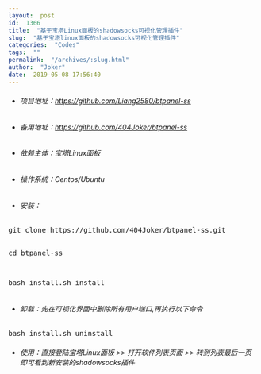 ```yaml
---
layout:  post
id:  1366
title:  "基于宝塔Linux面板的shadowsocks可视化管理插件"
slug:  "基于宝塔linux面板的shadowsocks可视化管理插件"
categories:  "Codes"
tags:  ""
permalink:  "/archives/:slug.html"
author:  "Joker"
date:  2019-05-08 17:56:40
---
```




<ul>
 	<li>
<h6>项目地址：<a href="https://github.com/Liang2580/btpanel-ss" target="_blank" rel="noopener">https://github.com/Liang2580/btpanel-ss</a></h6>
</li>
 	<li>
<h6>备用地址：<a href="https://github.com/404Joker/btpanel-ss" target="_blank" rel="noopener">https://github.com/404Joker/btpanel-ss</a></h6>
</li>
 	<li>
<h6>依赖主体：宝塔Linux面板</h6>
</li>
 	<li>
<h6>操作系统：Centos/Ubuntu</h6>
</li>
 	<li>
<h6>安装：</h6>
</li>
</ul>
<pre class="prettyprint">git clone https://github.com/404Joker/btpanel-ss.git

cd btpanel-ss

bash install.sh install</pre>
<ul>
 	<li>
<h6>卸载：先在可视化界面中删除所有用户端口,再执行以下命令</h6>
</li>
</ul>
<pre class="prettyprint">bash install.sh uninstall</pre>
<ul>
 	<li>
<h6>使用：直接登陆宝塔Linux面板 &gt;&gt; 打开软件列表页面 &gt;&gt; 转到列表最后一页即可看到新安装的shadowsocks插件</h6>
</li>
</ul>